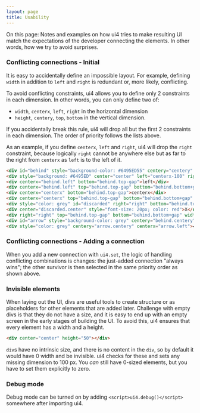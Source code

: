 ```yaml
---
layout: page
title: Usability
---
```


On this page: Notes and examples on how ui4 tries to make resulting UI match the expectations of
the developer connecting the elements. In other words, how we try to avoid surprises.

### Conflicting connections - Initial

It is easy to accidentally define an impossible layout. For example, defining `width` in addition to
`left` and `right` is redundant or, more likely, conflicting.

To avoid conflicting constraints, ui4 allows you to define only 2 constraints in each dimension. In
other words, you can only define two of:
- `width`, `centerx`, `left`, `right` in the horizontal dimension
- `height`, `centery`, `top`, `bottom` in the vertical dimension.

If you accidentally break this rule, ui4 will drop all but the first 2 constraints in each
dimension. The order of priority follows the lists above.

As an example, if you define `centerx`, `left` and `right`, ui4 will drop the `right` constraint,
because logically `right` cannot be anywhere else but as far to the right from `centerx` as `left`
is to the left of it.

```html example transparent 3
<div id="behind" style="background-color: #6495ED55" centery="centery" left="centerx-100" right="right" height="50"></div>
<div style="background: #6495ED" center="center" left="centerx-100" right="right" height="50"></div>
<div centerx="behind.left" bottom="behind.top-gap">left</div>
<div centerx="behind.left" top="behind.top-gap" bottom="behind.bottom+gap" width="2" style="background-color: black"></div>
<div centerx="centerx" bottom="behind.top-gap">centerx</div>
<div centerx="centerx" top="behind.top-gap" bottom="behind.bottom+gap" width="2" style="background-color: black"></div>
<div style="color: grey" id="discarded" right="right" bottom="behind.top-gap">right</div>
<div center="discarded.center" style="font-size: 20px; color: red">X</div> 
<div right="right" top="behind.top-gap" bottom="behind.bottom+gap" width="2" style="background-color: grey"></div>
<div id="arrow" style="background-color: grey" centery="behind.centery" right="right" left="centerx+100+gap" height="2"></div>
<div style="color: grey" centery="arrow.centery" centerx="arrow.left">◀︎</div>
```

### Conflicting connections - Adding a connection

When you add a new connection with `ui4.set`, the logic of handling conflicting combinations is
changes: the just-added connection "always wins"; the other survivor is then selected in
the same priority order as shown above.

### Invisible elements

When laying out the UI, divs are useful tools to create structure or as placeholders for other
elements that are added later. Challenge with empty divs is that they do not have a size, and it is
easy to end up with an empty screen in the early stages of building the UI. To avoid this, ui4
ensures that every element has a width and a height.

```html example solid
<div center="center" height="50"></div>
```

`div`s have no intrinsic size, and there is no content in the `div`, so by default it would have
0 width and be invisible. ui4 checks for these and sets any missing dimension to 100 px. You
_can_ still have 0-sized elements, but you have to set them explicitly to zero.

### Debug mode

Debug mode can be turned on by adding `<script>ui4.debug()</script>` somewhere after importing ui4.
